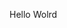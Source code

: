 Hello Wolrd























































































































































































































































































































































































































































































































































































































































































































































































































































































































































































































































































































































